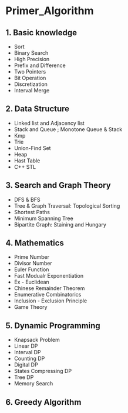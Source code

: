 # Primer_Algorithm

## 1. Basic knowledge 
   - Sort
   - Binary Search
   - High Precision
   - Prefix and Difference
   - Two Pointers
   - Bit Operation
   - Discretization
   - Interval Merge
## 2. Data Structure
   - Linked list and Adjacency list
   - Stack and Queue ; Monotone Queue & Stack
   - Kmp
   - Trie
   - Union-Find Set
   - Heap
   - Hast Table
   - C++ STL
## 3. Search and Graph Theory
   - DFS & BFS
   - Tree & Graph Traversal: Topological Sorting
   - Shortest Paths
   - Minimum Spanning Tree
   - Bipartite Graph: Staining and Hungary
## 4. Mathematics
   - Prime Number 
   - Divisor Number
   - Euler Function
   - Fast Modualr Exponentiation
   - Ex - Euclidean
   - Chinese Remainder Theorem
   - Enumerative Combinatorics
   - Inclusion - Exclusion Principle
   - Game Theory
## 5. Dynamic Programming
   - Knapsack Problem
   - Linear DP
   - Interval DP
   - Counting DP
   - Digital DP
   - States Compressing DP
   - Tree DP
   - Memory Search
## 6. Greedy Algorithm

